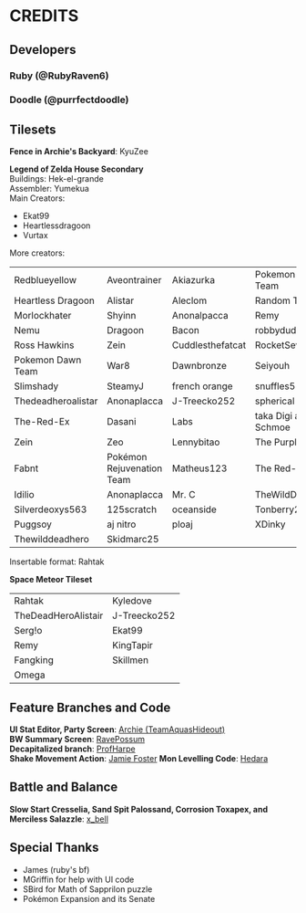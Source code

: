 # CREDITS
## Developers
### Ruby (@RubyRaven6)
### Doodle (@purrfectdoodle)

## Tilesets
**Fence in Archie's Backyard**: KyuZee<br>

**Legend of Zelda House Secondary**<br>
Buildings: Hek-el-grande<br>
Assembler: Yumekua<br>
Main Creators:
- Ekat99
- Heartlessdragoon
- Vurtax 

More creators:
<table>
    <tr>
        <td>Redblueyellow</td>
        <td>Aveontrainer</td>
        <td>Akiazurka</td>
        <td>Pokemon Reborn Team</td>
    </tr>
    <tr>
        <td>Heartless Dragoon</td>
        <td>Alistar</td>
        <td>Aleclom</td>
        <td>Random Talking Bush</td>
    </tr>
    <tr>
        <td>Morlockhater</td>
        <td>Shyinn</td>
        <td>Anonalpacca</td>
        <td>Remy</td>
    </tr>
    <tr>
        <td>Nemu</td>
        <td>Dragoon</td>
        <td>Bacon</td>
        <td>robbydude</td>
    </tr>
    <tr>
        <td>Ross Hawkins</td>
        <td>Zein</td>
        <td>Cuddlesthefatcat</td>
        <td>RocketSeviperShadow</td>
    </tr>
    <tr>
        <td>Pokemon Dawn Team</td>
        <td>War8</td>
        <td>Dawnbronze</td>
        <td>Seiyouh</td>
    </tr>
    <tr>
        <td>Slimshady</td>
        <td>SteamyJ</td>
        <td>french orange</td>
        <td>snuffles5</td>
    </tr>
    <tr>
        <td>Thedeadheroalistar</td>
        <td>Anonaplacca</td>
        <td>J-Treecko252</td>
        <td>spherical ice</td>
    </tr>
    <tr>
        <td>The-Red-Ex</td>
        <td>Dasani</td>
        <td>Labs</td>
        <td>taka Digi and Joe Schmoe</td>
    </tr>
    <tr>
        <td>Zein</td>
        <td>Zeo</td>
        <td>Lennybitao</td>
        <td>The Purple Stuff</td>
    </tr>
    <tr>
        <td>Fabnt</td>
        <td>Pokémon Rejuvenation Team</td>
        <td>Matheus123</td>
        <td>The Red-Ex</td>
    </tr>
    <tr>
        <td>Idilio</td>
        <td>Anonaplacca</td>
        <td>Mr. C</td>
        <td>TheWildDeadHero</td>
    </tr>
    <tr>
        <td>Silverdeoxys563</td>
        <td>125scratch</td>
        <td>oceanside</td>
        <td>Tonberry2k</td>
    </tr>
    <tr>
        <td>Puggsoy</td>
        <td>aj nitro</td>
        <td>ploaj</td>
        <td>XDinky</td>
    </tr>
    <tr>
        <td>Thewilddeadhero</td>
        <td>Skidmarc25</td>
        <td></td>
        <td></td>
    </tr>
</table>

Insertable format: Rahtak

**Space Meteor Tileset**
<table>
    <tr>
        <td> Rahtak</td>
        <td> Kyledove</td>
    </tr>
    <tr>
        <td> TheDeadHeroAlistair</td>
        <td> J-Treecko252</td>
    </tr>
    <tr>
        <td> Serg!o</td>
        <td> Ekat99</td>
    </tr>
    <tr>
        <td> Remy</td>
        <td> KingTapir</td>
    </tr>
    <tr>
        <td> Fangking</td>
        <td> Skillmen</td>
    </tr>
    <tr>
        <td> Omega</td>
        <td></td>
    </tr>
</table>

## Feature Branches and Code
**UI Stat Editor, Party Screen**: [Archie (TeamAquasHideout)](https://github.com/TeamAquasHideout/pokeemerald/tree/sandbox)<br>
**BW Summary Screen**: [RavePossum](https://github.com/ravepossum/pokeemerald-expansion/tree/bw_summary_screen_expansion)<br>
**Decapitalized branch**: [ProfHarpe](https://github.com/prof-harpe/pokeemerald-expansion/tree/Decapitalized)<br>
**Shake Movement Action**: [Jamie Foster](https://github.com/FosterProgramming/pokeemerald-expansion/tree/movement_action_shake)
**Mon Levelling Code**: [Hedara](https://github.com/hedara90)

## Battle and Balance
**Slow Start Cresselia, Sand Spit Palossand, Corrosion Toxapex, and Merciless Salazzle**: [x_bell](https://youtu.be/CCu-Q-5mxec?si=ij8UNkm-pHCtMSvX)


## Special Thanks
- James (ruby's bf)
- MGriffin for help with UI code
- SBird for Math of Sapprilon puzzle
- Pokémon Expansion and its Senate

